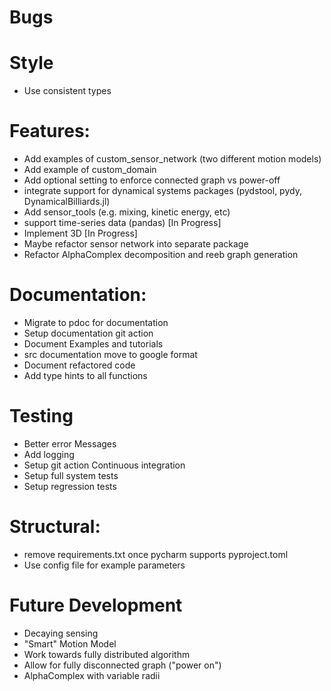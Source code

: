 # Bugs


# Style

- Use consistent types

# Features:

- Add examples of custom_sensor_network (two different motion models)
- Add example of custom_domain
- Add optional setting to enforce connected graph vs power-off
- integrate support for dynamical systems packages (pydstool, pydy, DynamicalBilliards.jl)
- Add sensor_tools (e.g. mixing, kinetic energy, etc)
- support time-series data (pandas) [In Progress]
- Implement 3D [In Progress]
- Maybe refactor sensor network into separate package
- Refactor AlphaComplex decomposition and reeb graph generation

# Documentation:

- Migrate to pdoc for documentation
- Setup documentation git action
- Document Examples and tutorials
- src documentation move to google format
- Document refactored code
- Add type hints to all functions

# Testing

- Better error Messages
- Add logging
- Setup git action Continuous integration
- Setup full system tests
- Setup regression tests

# Structural:

- remove requirements.txt once pycharm supports pyproject.toml
- Use config file for example parameters

# Future Development

- Decaying sensing
- "Smart" Motion Model
- Work towards fully distributed algorithm
- Allow for fully disconnected graph ("power on")
- AlphaComplex with variable radii

